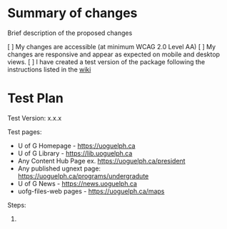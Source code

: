 # Summary of changes
Brief description of the proposed changes

[ ] My changes are accessible (at minimum WCAG 2.0 Level AA)
[ ] My changes are responsive and appear as expected on mobile and desktop views.
[ ] I have created a test version of the package following the instructions listed in the [wiki](https://github.com/ccswbs/web-components/wiki/Development-Guide#publishing-to-npm)

# Test Plan

Test Version: x.x.x

Test pages: 

- U of G Homepage - https://uoguelph.ca
- U of G Library - https://lib.uoguelph.ca
- Any Content Hub Page ex. https://uoguelph.ca/president
- Any published ugnext page: https://uoguelph.ca/programs/undergradute
- U of G News - https://news.uoguelph.ca
- uofg-files-web pages - https://uoguelph.ca/maps

Steps:

1. 